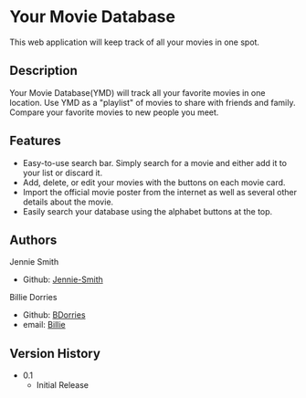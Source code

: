 # Your Movie Database

This web application will keep track of all your movies in one spot.

## Description

Your Movie Database(YMD) will track all your favorite movies in one location. Use YMD as a "playlist" of movies to share with friends and family.
Compare your favorite movies to new people you meet.

## Features

* Easy-to-use search bar. Simply search for a movie and either add it to your list or discard it.
* Add, delete, or edit your movies with the buttons on each movie card.
* Import the official movie poster from the internet as well as several other details about the movie.
* Easily search your database using the alphabet buttons at the top.

## Authors

Jennie Smith
* Github: [Jennie-Smith](https://github.com/Jennie-Smith)

Billie Dorries
* Github: [BDorries](https://github.com/BDorries)
* email: [Billie](Billie.Dorries28@gmail.com)

## Version History

* 0.1
    * Initial Release
